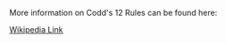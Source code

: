 More information on Codd's 12 Rules can be found here:

[Wikipedia Link](https://en.wikipedia.org/wiki/Codd%27s_12_rules)